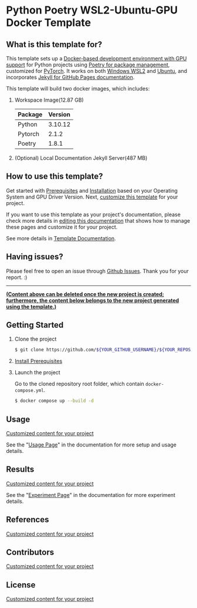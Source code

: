 # Python Poetry WSL2-Ubuntu-GPU Docker Template

## What is this template for?
This template sets up a <ins>Docker-based development environment with GPU support</ins> for Python projects using <ins>Poetry for package management</ins>, customized for <ins>PyTorch</ins>. It works on both <ins>Windows WSL2</ins> and <ins>Ubuntu</ins>, and incorporates <ins>Jekyll for GitHub Pages documentation</ins>.

This template will build two docker images, which includes:
1. Workspace Image(12.87 GB) 

    | Package | Version |
    |:--|:--|
    | Python  | 3.10.12 |
    | Pytorch | 2.1.2   |    
    | Poetry  | 1.8.1   |

2. (Optional) Local Documentation Jekyll Server(487 MB)

## How to use this template?

Get started with [Prerequisites](https://liuyuweitarek.github.io/python-poetry-wsl2-ubuntu-gpu-docker-template/getting_started/prerequisites/) and [Installation](https://liuyuweitarek.github.io/python-poetry-wsl2-ubuntu-gpu-docker-template/getting_started/installations.html) based on your Operating System and GPU Driver Version. Next, [customize this template](https://liuyuweitarek.github.io/python-poetry-wsl2-ubuntu-gpu-docker-template/getting_started/customized-to-new-project.html) for your project.

If you want to use this template as your project's documentation, please check more details in [editing this documentation](https://liuyuweitarek.github.io/python-poetry-wsl2-ubuntu-gpu-docker-template/documentations/) that shows how to manage these pages and customize it for your project.

See more details in [Template Documentation](https://liuyuweitarek.github.io/python-poetry-wsl2-ubuntu-gpu-docker-template/).

## Having issues?

Please feel free to open an issue through [Github Issues](https://github.com/liuyuweitarek/python-poetry-wsl2-ubuntu-gpu-docker-template/issues). Thank you for your report. :)   

--- 
<ins>**(Content above can be deleted once the new project is created; furthermore, the content below belongs to the new project generated using the template.)**</ins>

## Getting Started

1. Clone the project

    ```bash
    $ git clone https://github.com/${YOUR_GITHUB_USERNAME}/${YOUR_REPOSITORY_NAME}.git
    ```

2. [Install Prerequisites](https://liuyuweitarek.github.io/python-poetry-wsl2-ubuntu-gpu-docker-template/getting_started/prerequisites)
    

3. Launch the project

    Go to the cloned repository root folder, which contain `docker-compose.yml`.
    
    ```bash
    $ docker compose up --build -d
    ```

## Usage

<ins>Customized content for your project</ins>

See the "[Usage Page]()" in the documentation for more setup and usage details.

## Results

<ins>Customized content for your project</ins>

See the "[Experiment Page]()" in the documentation for more experiment details.

## References

<ins>Customized content for your project</ins>

## Contributors

<ins>Customized content for your project</ins>

## License

<ins>Customized content for your project</ins>